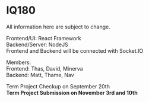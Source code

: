 # IQ180

All information here are subject to change.  

Frontend/UI: React Framework  
Backend/Server: NodeJS  
Frontend and Backend will be connected with Socket.IO  

Members:  
Frontend: Thas, David, Minerva  
Backend: Matt, Thame, Nav  

Term Project Checkup on September 20th  
**Term Project Submission on November 3rd and 10th**
